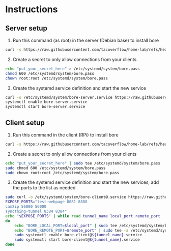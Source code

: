 # Instructions

## Server setup 
1. Run this command (as root) in the server (Debian base) to install bore

```bash
curl -s https://raw.githubusercontent.com/tacoverflow/home-lab/refs/heads/main/setup/tunnels/server-bore-installation.sh | bash
```

2. Create a secret to only allow connections from your clients

```bash
echo "put_your_secret_here" > /etc/systemd/system/bore.pass
chmod 600 /etc/systemd/system/bore.pass
chown root:root /etc/systemd/system/bore.pass
```

3. Create the systemd service definition and start the new service

```bash
curl -o /etc/systemd/system/bore-server.service https://raw.githubusercontent.com/tacoverflow/home-lab/refs/heads/main/setup/tunnels/systemd/bore-server.service
systemctl enable bore-server.service
systemctl start bore-server.service
```


## Client setup
1. Run this command in the client (RPi) to install bore

```bash
curl -s https://raw.githubusercontent.com/tacoverflow/home-lab/refs/heads/main/setup/tunnels/client-rpi-bore-installation.sh | bash
```

2. Create a secret to only allow connections from your clients

```bash
echo "put_your_secret_here" | sudo tee /etc/systemd/system/bore.pass
sudo chmod 600 /etc/systemd/system/bore.pass
sudo chown root:root /etc/systemd/system/bore.pass
```

3. Create the systemd service definition and start the new services, add the ports to the list as needed

```bash
sudo curl -o /etc/systemd/system/bore-client@.service https://raw.githubusercontent.com/tacoverflow/home-lab/refs/heads/main/setup/tunnels/systemd/bore-client%40.service
EXPOSE_PORTS="test-webpage 8081 8888
cam2ip 56000 56000
syncthing-tunnel 8384 8384"
echo "$EXPOSE_PORTS" | while read tunnel_name local_port remote_port
do
    echo "BORE_LOCAL_PORT=$local_port" | sudo tee /etc/systemd/system/bore-${tunnel_name}.conf
    echo "BORE_REMOTE_PORT=$remote_port" | sudo tee -a /etc/systemd/system/bore-${tunnel_name}.conf
    sudo systemctl enable bore-client@${tunnel_name}.service
    sudo systemctl start bore-client@${tunnel_name}.service
done
```

